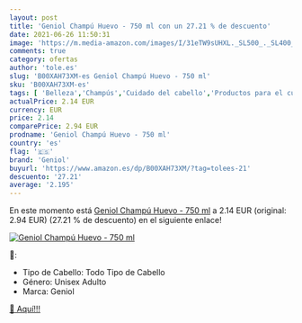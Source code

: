 ```yaml
---
layout: post
title: 'Geniol Champú Huevo - 750 ml con un 27.21 % de descuento'
date: 2021-06-26 11:50:31
image: 'https://m.media-amazon.com/images/I/31eTW9sUHXL._SL500_._SL400_.jpg'
comments: true
category: ofertas
author: 'tole.es'
slug: 'B00XAH73XM-es Geniol Champú Huevo - 750 ml'
sku: 'B00XAH73XM-es'
tags: [ 'Belleza','Champús','Cuidado del cabello','Productos para el cuidado del cabello','champú','geniol', ]
actualPrice: 2.14 EUR
currency: EUR
price: 2.14
comparePrice: 2.94 EUR
prodname: 'Geniol Champú Huevo - 750 ml'
country: 'es'
flag: '🇪🇸'
brand: 'Geniol'
buyurl: 'https://www.amazon.es/dp/B00XAH73XM/?tag=tolees-21'
descuento: '27.21'
average: '2.195'
---
```


En este momento está [Geniol Champú Huevo - 750 ml](https://www.amazon.es/dp/B00XAH73XM/?tag=tolees-21) a 2.14 EUR (original: 2.94 EUR) (27.21 %  de descuento) en el siguiente enlace!

[![Geniol Champú Huevo - 750 ml](https://m.media-amazon.com/images/I/31eTW9sUHXL._SL500_._SL400_.jpg)](https://www.amazon.es/dp/B00XAH73XM/?tag=tolees-21)

🔎:

- Tipo de Cabello: Todo Tipo de Cabello
- Género: Unisex Adulto
- Marca: Geniol

[🛒 Aquí!!!](https://www.amazon.es/dp/B00XAH73XM/?tag=tolees-21)
